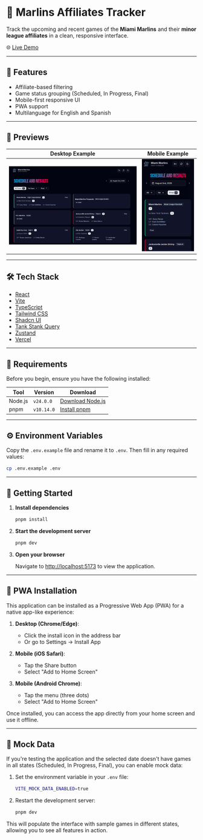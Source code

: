 # 🐬 Marlins Affiliates Tracker

Track the upcoming and recent games of the **Miami Marlins** and their **minor league affiliates** in a clean, responsive interface.

🌐 [Live Demo](https://marlins-affiliates-tracker.vercel.app)

---

## 🚀 Features

- Affiliate-based filtering
- Game status grouping (Scheduled, In Progress, Final)
- Mobile-first responsive UI
- PWA support
- Multilanguage for English and Spanish
---

## 📸 Previews

| Desktop Example | Mobile Example |
|-----------------|----------------|
| ![Desktop View](/public/docs/desktop.png) | ![Mobile View](/public/docs/mobile.png) |

---

## 🛠️ Tech Stack

- [React](https://reactjs.org/)
- [Vite](https://vitejs.dev/)
- [TypeScript](https://www.typescriptlang.org/)
- [Tailwind CSS](https://tailwindcss.com/)
- [Shadcn UI](https://ui.shadcn.com/)
- [Tank Stank Query](https://tanstack.com/query/v5/docs/framework/react/overview)
- [Zustand](https://zustand-demo.pmnd.rs/)
- [Vercel](https://vercel.com/)

---

## 🧰 Requirements

Before you begin, ensure you have the following installed:

| Tool | Version | Download |
|------|---------|----------|
| Node.js | `v24.0.0` | [Download Node.js](https://nodejs.org/en/download/current) |
| pnpm | `v10.14.0` | [Install pnpm](https://pnpm.io/installation) |

---

## ⚙️ Environment Variables

Copy the `.env.example` file and rename it to `.env`. Then fill in any required values:

```bash
cp .env.example .env
```

---

## 🚀 Getting Started

1. **Install dependencies**
   ```bash
   pnpm install
   ```

2. **Start the development server**
   ```bash
   pnpm dev
   ```

3. **Open your browser**
   
   Navigate to [http://localhost:5173](http://localhost:5173) to view the application.

---

## 📱 PWA Installation

This application can be installed as a Progressive Web App (PWA) for a native app-like experience:

1. **Desktop (Chrome/Edge)**:
   - Click the install icon in the address bar
   - Or go to Settings → Install App

2. **Mobile (iOS Safari)**:
   - Tap the Share button
   - Select "Add to Home Screen"

3. **Mobile (Android Chrome)**:
   - Tap the menu (three dots)
   - Select "Add to Home Screen"

Once installed, you can access the app directly from your home screen and use it offline.

---

## 🧪 Mock Data

If you're testing the application and the selected date doesn't have games in all states (Scheduled, In Progress, Final), you can enable mock data:

1. Set the environment variable in your `.env` file:
   ```bash
   VITE_MOCK_DATA_ENABLED=true
   ```

2. Restart the development server:
   ```bash
   pnpm dev
   ```

This will populate the interface with sample games in different states, allowing you to see all features in action.

